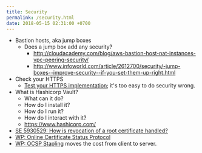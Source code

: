 ```yaml
---
title: Security
permalink: /security.html
date: 2018-05-15 02:31:00 +0700
---
```


- Bastion hosts, aka jump boxes
    - Does a jump box add any security?
        - http://cloudacademy.com/blog/aws-bastion-host-nat-instances-vpc-peering-security/
        - http://www.infoworld.com/article/2612700/security/-jump-boxes--improve-security--if-you-set-them-up-right.html
- Check your HTTPS
    - [Test your HTTPS implementation](https://www.ssllabs.com/ssltest/); it's too easy to do security wrong.
- What is Hashicorp Vault?
    - What can it do?
    - How do I install it?
    - How do I run it?
    - How do I interact with it?
    - https://www.hashicorp.com/
- [SE 5930529: How is revocation of a root certificate handled?](https://stackoverflow.com/questions/5930529/how-is-revocation-of-a-root-certificate-handled)
- [WP: Online Certificate Status Protocol](https://en.wikipedia.org/wiki/Online_Certificate_Status_Protocol)
- [WP: OCSP Stapling](https://en.wikipedia.org/wiki/OCSP_stapling) moves the cost from client to server.
